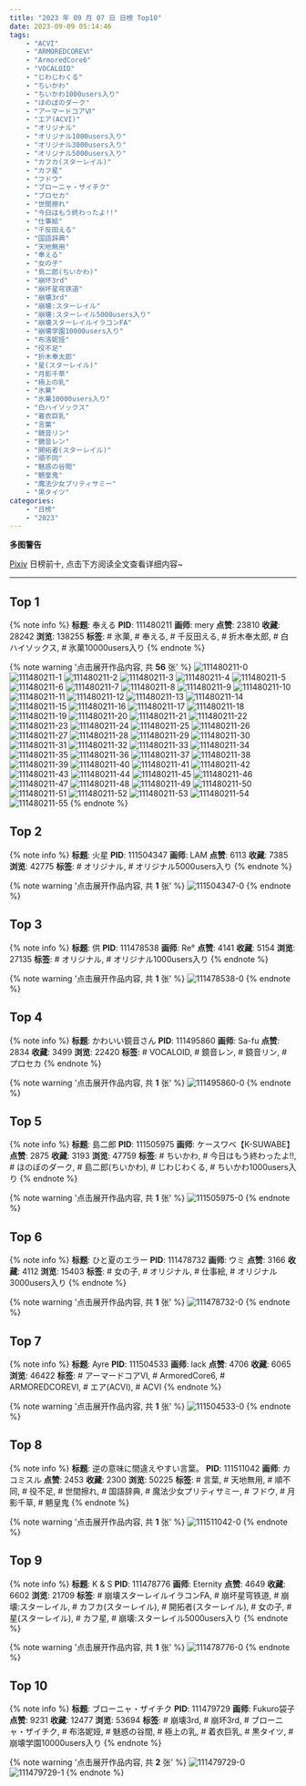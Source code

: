```yaml
---
title: "2023 年 09 月 07 日 日榜 Top10"
date: 2023-09-09 05:14:46
tags:
    - "ACVI"
    - "ARMOREDCOREⅥ"
    - "ArmoredCore6"
    - "VOCALOID"
    - "じわじわくる"
    - "ちいかわ"
    - "ちいかわ1000users入り"
    - "ほのぼのダーク"
    - "アーマードコアⅥ"
    - "エア(ACVI)"
    - "オリジナル"
    - "オリジナル1000users入り"
    - "オリジナル3000users入り"
    - "オリジナル5000users入り"
    - "カフカ(スターレイル)"
    - "カフ星"
    - "フドウ"
    - "ブローニャ・ザイチク"
    - "プロセカ"
    - "世間擦れ"
    - "今日はもう終わったよ!!"
    - "仕事絵"
    - "千反田える"
    - "国語辞典"
    - "天地無用"
    - "奉える"
    - "女の子"
    - "島二郎(ちいかわ)"
    - "崩坏3rd"
    - "崩坏星穹铁道"
    - "崩壊3rd"
    - "崩壊:スターレイル"
    - "崩壊:スターレイル5000users入り"
    - "崩壊スターレイルイラコンFA"
    - "崩壊学園10000users入り"
    - "布洛妮娅"
    - "役不足"
    - "折木奉太郎"
    - "星(スターレイル)"
    - "月影千草"
    - "極上の乳"
    - "氷菓"
    - "氷菓10000users入り"
    - "白ハイソックス"
    - "着衣巨乳"
    - "言葉"
    - "鏡音リン"
    - "鏡音レン"
    - "開拓者(スターレイル)"
    - "順不同"
    - "魅惑の谷間"
    - "魎皇鬼"
    - "魔法少女プリティサミー"
    - "黒タイツ"
categories:
    - "日榜"
    - "2023"
---
```


<i class="fa fa-triangle-exclamation"></i>**多图警告**<i class="fa fa-triangle-exclamation"></i>

[Pixiv](https://www.pixiv.net/) 日榜前十, 点击下方阅读全文查看详细内容~

<!-- more -->

---

## Top 1

{% note info %}
**标题**: 奉える
**PID**: 111480211 **画师**: mery
**点赞**: 23810 **收藏**: 28242 **浏览**: 138255
**标签**: # 氷菓, # 奉える, # 千反田える, # 折木奉太郎, # 白ハイソックス, # 氷菓10000users入り
{% endnote %}

{% note warning '点击展开作品内容, 共 **56** 张' %}
![111480211-0](https://i.pixiv.re/img-original/img/2023/09/06/00/46/45/111480211_p0.png)
![111480211-1](https://i.pixiv.re/img-original/img/2023/09/06/00/46/45/111480211_p1.png)
![111480211-2](https://i.pixiv.re/img-original/img/2023/09/06/00/46/45/111480211_p2.png)
![111480211-3](https://i.pixiv.re/img-original/img/2023/09/06/00/46/45/111480211_p3.png)
![111480211-4](https://i.pixiv.re/img-original/img/2023/09/06/00/46/45/111480211_p4.png)
![111480211-5](https://i.pixiv.re/img-original/img/2023/09/06/00/46/45/111480211_p5.png)
![111480211-6](https://i.pixiv.re/img-original/img/2023/09/06/00/46/45/111480211_p6.png)
![111480211-7](https://i.pixiv.re/img-original/img/2023/09/06/00/46/45/111480211_p7.png)
![111480211-8](https://i.pixiv.re/img-original/img/2023/09/06/00/46/45/111480211_p8.png)
![111480211-9](https://i.pixiv.re/img-original/img/2023/09/06/00/46/45/111480211_p9.png)
![111480211-10](https://i.pixiv.re/img-original/img/2023/09/06/00/46/45/111480211_p10.png)
![111480211-11](https://i.pixiv.re/img-original/img/2023/09/06/00/46/45/111480211_p11.png)
![111480211-12](https://i.pixiv.re/img-original/img/2023/09/06/00/46/45/111480211_p12.png)
![111480211-13](https://i.pixiv.re/img-original/img/2023/09/06/00/46/45/111480211_p13.png)
![111480211-14](https://i.pixiv.re/img-original/img/2023/09/06/00/46/45/111480211_p14.png)
![111480211-15](https://i.pixiv.re/img-original/img/2023/09/06/00/46/45/111480211_p15.png)
![111480211-16](https://i.pixiv.re/img-original/img/2023/09/06/00/46/45/111480211_p16.png)
![111480211-17](https://i.pixiv.re/img-original/img/2023/09/06/00/46/45/111480211_p17.png)
![111480211-18](https://i.pixiv.re/img-original/img/2023/09/06/00/46/45/111480211_p18.png)
![111480211-19](https://i.pixiv.re/img-original/img/2023/09/06/00/46/45/111480211_p19.png)
![111480211-20](https://i.pixiv.re/img-original/img/2023/09/06/00/46/45/111480211_p20.png)
![111480211-21](https://i.pixiv.re/img-original/img/2023/09/06/00/46/45/111480211_p21.png)
![111480211-22](https://i.pixiv.re/img-original/img/2023/09/06/00/46/45/111480211_p22.png)
![111480211-23](https://i.pixiv.re/img-original/img/2023/09/06/00/46/45/111480211_p23.png)
![111480211-24](https://i.pixiv.re/img-original/img/2023/09/06/00/46/45/111480211_p24.png)
![111480211-25](https://i.pixiv.re/img-original/img/2023/09/06/00/46/45/111480211_p25.png)
![111480211-26](https://i.pixiv.re/img-original/img/2023/09/06/00/46/45/111480211_p26.png)
![111480211-27](https://i.pixiv.re/img-original/img/2023/09/06/00/46/45/111480211_p27.png)
![111480211-28](https://i.pixiv.re/img-original/img/2023/09/06/00/46/45/111480211_p28.png)
![111480211-29](https://i.pixiv.re/img-original/img/2023/09/06/00/46/45/111480211_p29.png)
![111480211-30](https://i.pixiv.re/img-original/img/2023/09/06/00/46/45/111480211_p30.png)
![111480211-31](https://i.pixiv.re/img-original/img/2023/09/06/00/46/45/111480211_p31.png)
![111480211-32](https://i.pixiv.re/img-original/img/2023/09/06/00/46/45/111480211_p32.png)
![111480211-33](https://i.pixiv.re/img-original/img/2023/09/06/00/46/45/111480211_p33.png)
![111480211-34](https://i.pixiv.re/img-original/img/2023/09/06/00/46/45/111480211_p34.png)
![111480211-35](https://i.pixiv.re/img-original/img/2023/09/06/00/46/45/111480211_p35.png)
![111480211-36](https://i.pixiv.re/img-original/img/2023/09/06/00/46/45/111480211_p36.png)
![111480211-37](https://i.pixiv.re/img-original/img/2023/09/06/00/46/45/111480211_p37.png)
![111480211-38](https://i.pixiv.re/img-original/img/2023/09/06/00/46/45/111480211_p38.png)
![111480211-39](https://i.pixiv.re/img-original/img/2023/09/06/00/46/45/111480211_p39.png)
![111480211-40](https://i.pixiv.re/img-original/img/2023/09/06/00/46/45/111480211_p40.png)
![111480211-41](https://i.pixiv.re/img-original/img/2023/09/06/00/46/45/111480211_p41.png)
![111480211-42](https://i.pixiv.re/img-original/img/2023/09/06/00/46/45/111480211_p42.png)
![111480211-43](https://i.pixiv.re/img-original/img/2023/09/06/00/46/45/111480211_p43.png)
![111480211-44](https://i.pixiv.re/img-original/img/2023/09/06/00/46/45/111480211_p44.png)
![111480211-45](https://i.pixiv.re/img-original/img/2023/09/06/00/46/45/111480211_p45.png)
![111480211-46](https://i.pixiv.re/img-original/img/2023/09/06/00/46/45/111480211_p46.png)
![111480211-47](https://i.pixiv.re/img-original/img/2023/09/06/00/46/45/111480211_p47.png)
![111480211-48](https://i.pixiv.re/img-original/img/2023/09/06/00/46/45/111480211_p48.png)
![111480211-49](https://i.pixiv.re/img-original/img/2023/09/06/00/46/45/111480211_p49.png)
![111480211-50](https://i.pixiv.re/img-original/img/2023/09/06/00/46/45/111480211_p50.png)
![111480211-51](https://i.pixiv.re/img-original/img/2023/09/06/00/46/45/111480211_p51.png)
![111480211-52](https://i.pixiv.re/img-original/img/2023/09/06/00/46/45/111480211_p52.png)
![111480211-53](https://i.pixiv.re/img-original/img/2023/09/06/00/46/45/111480211_p53.png)
![111480211-54](https://i.pixiv.re/img-original/img/2023/09/06/00/46/45/111480211_p54.png)
![111480211-55](https://i.pixiv.re/img-original/img/2023/09/06/00/46/45/111480211_p55.png)
{% endnote %}

## Top 2

{% note info %}
**标题**: 火星
**PID**: 111504347 **画师**: LAM
**点赞**: 6113 **收藏**: 7385 **浏览**: 42775
**标签**: # オリジナル, # オリジナル5000users入り
{% endnote %}

{% note warning '点击展开作品内容, 共 **1** 张' %}
![111504347-0](https://i.pixiv.re/img-original/img/2023/09/07/00/01/14/111504347_p0.jpg)
{% endnote %}

## Top 3

{% note info %}
**标题**: 供
**PID**: 111478538 **画师**: Re°
**点赞**: 4141 **收藏**: 5154 **浏览**: 27135
**标签**: # オリジナル, # オリジナル1000users入り
{% endnote %}

{% note warning '点击展开作品内容, 共 **1** 张' %}
![111478538-0](https://i.pixiv.re/img-original/img/2023/09/06/00/00/42/111478538_p0.png)
{% endnote %}

## Top 4

{% note info %}
**标题**: かわいい鏡音さん
**PID**: 111495860 **画师**: Sa-fu
**点赞**: 2834 **收藏**: 3499 **浏览**: 22420
**标签**: # VOCALOID, # 鏡音レン, # 鏡音リン, # プロセカ
{% endnote %}

{% note warning '点击展开作品内容, 共 **1** 张' %}
![111495860-0](https://i.pixiv.re/img-original/img/2023/09/06/19/13/23/111495860_p0.jpg)
{% endnote %}

## Top 5

{% note info %}
**标题**: 島二郎
**PID**: 111505975 **画师**: ケースワベ【K-SUWABE】
**点赞**: 2875 **收藏**: 3193 **浏览**: 47759
**标签**: # ちいかわ, # 今日はもう終わったよ!!, # ほのぼのダーク, # 島二郎(ちいかわ), # じわじわくる, # ちいかわ1000users入り
{% endnote %}

{% note warning '点击展开作品内容, 共 **1** 张' %}
![111505975-0](https://i.pixiv.re/img-original/img/2023/09/07/00/55/58/111505975_p0.jpg)
{% endnote %}

## Top 6

{% note info %}
**标题**: ひと夏のエラー
**PID**: 111478732 **画师**: ウミ
**点赞**: 3166 **收藏**: 4112 **浏览**: 15403
**标签**: # 女の子, # オリジナル, # 仕事絵, # オリジナル3000users入り
{% endnote %}

{% note warning '点击展开作品内容, 共 **1** 张' %}
![111478732-0](https://i.pixiv.re/img-original/img/2023/09/06/00/02/30/111478732_p0.jpg)
{% endnote %}

## Top 7

{% note info %}
**标题**: Ayre
**PID**: 111504533 **画师**: lack
**点赞**: 4706 **收藏**: 6065 **浏览**: 46422
**标签**: # アーマードコアⅥ, # ArmoredCore6, # ARMOREDCOREⅥ, # エア(ACVI), # ACVI
{% endnote %}

{% note warning '点击展开作品内容, 共 **1** 张' %}
![111504533-0](https://i.pixiv.re/img-original/img/2023/09/07/00/03/23/111504533_p0.png)
{% endnote %}

## Top 8

{% note info %}
**标题**: 逆の意味に間違えやすい言葉。
**PID**: 111511042 **画师**: カコミスル
**点赞**: 2453 **收藏**: 2300 **浏览**: 50225
**标签**: # 言葉, # 天地無用, # 順不同, # 役不足, # 世間擦れ, # 国語辞典, # 魔法少女プリティサミー, # フドウ, # 月影千草, # 魎皇鬼
{% endnote %}

{% note warning '点击展开作品内容, 共 **1** 张' %}
![111511042-0](https://i.pixiv.re/img-original/img/2023/09/07/07/22/52/111511042_p0.jpg)
{% endnote %}

## Top 9

{% note info %}
**标题**: K & S
**PID**: 111478776 **画师**: Eternity
**点赞**: 4649 **收藏**: 6602 **浏览**: 21709
**标签**: # 崩壊スターレイルイラコンFA, # 崩坏星穹铁道, # 崩壊:スターレイル, # カフカ(スターレイル), # 開拓者(スターレイル), # 女の子, # 星(スターレイル), # カフ星, # 崩壊:スターレイル5000users入り
{% endnote %}

{% note warning '点击展开作品内容, 共 **1** 张' %}
![111478776-0](https://i.pixiv.re/img-original/img/2023/09/06/00/03/09/111478776_p0.jpg)
{% endnote %}

## Top 10

{% note info %}
**标题**: ブローニャ・ザイチク
**PID**: 111479729 **画师**: Fukuro袋子
**点赞**: 9231 **收藏**: 12477 **浏览**: 53694
**标签**: # 崩壊3rd, # 崩坏3rd, # ブローニャ・ザイチク, # 布洛妮娅, # 魅惑の谷間, # 極上の乳, # 着衣巨乳, # 黒タイツ, # 崩壊学園10000users入り
{% endnote %}

{% note warning '点击展开作品内容, 共 **2** 张' %}
![111479729-0](https://i.pixiv.re/img-original/img/2023/09/06/00/30/16/111479729_p0.jpg)
![111479729-1](https://i.pixiv.re/img-original/img/2023/09/06/00/30/16/111479729_p1.jpg)
{% endnote %}
